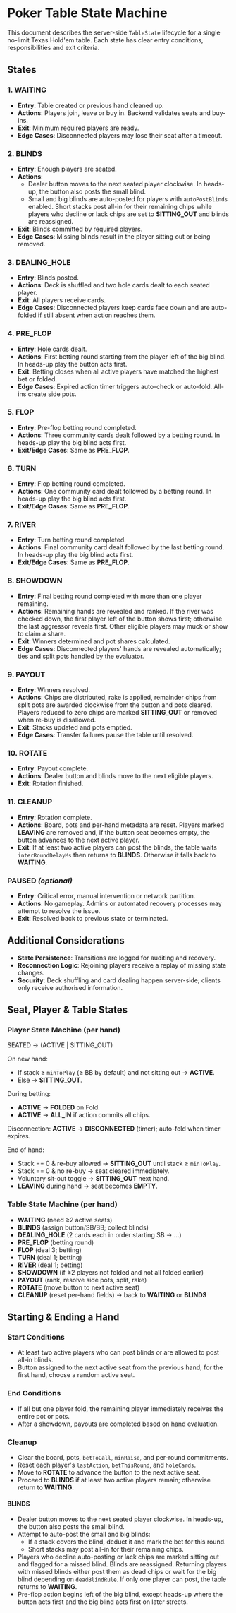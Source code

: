# Poker Table State Machine

This document describes the server-side `TableState` lifecycle for a single no-limit Texas Hold'em table. Each state has clear entry conditions, responsibilities and exit criteria.

## States

### 1. **WAITING**

- **Entry**: Table created or previous hand cleaned up.
- **Actions**: Players join, leave or buy in. Backend validates seats and buy-ins.
- **Exit**: Minimum required players are ready.
- **Edge Cases**: Disconnected players may lose their seat after a timeout.

### 2. **BLINDS**

- **Entry**: Enough players are seated.
- **Actions**:
  - Dealer button moves to the next seated player clockwise. In heads-up, the button also posts the small blind.
  - Small and big blinds are auto-posted for players with `autoPostBlinds` enabled. Short stacks post all-in for their remaining chips while players who decline or lack chips are set to **SITTING_OUT** and blinds are reassigned.
- **Exit**: Blinds committed by required players.
- **Edge Cases**: Missing blinds result in the player sitting out or being removed.

### 3. **DEALING_HOLE**

- **Entry**: Blinds posted.
- **Actions**: Deck is shuffled and two hole cards dealt to each seated player.
- **Exit**: All players receive cards.
- **Edge Cases**: Disconnected players keep cards face down and are auto-folded if still absent when action reaches them.

### 4. **PRE_FLOP**

- **Entry**: Hole cards dealt.
- **Actions**: First betting round starting from the player left of the big blind. In heads-up play the button acts first.
- **Exit**: Betting closes when all active players have matched the highest bet or folded.
- **Edge Cases**: Expired action timer triggers auto-check or auto-fold. All-ins create side pots.

### 5. **FLOP**

- **Entry**: Pre-flop betting round completed.
- **Actions**: Three community cards dealt followed by a betting round. In heads-up play the big blind acts first.
- **Exit/Edge Cases**: Same as **PRE_FLOP**.

### 6. **TURN**

- **Entry**: Flop betting round completed.
- **Actions**: One community card dealt followed by a betting round. In heads-up play the big blind acts first.
- **Exit/Edge Cases**: Same as **PRE_FLOP**.

### 7. **RIVER**

- **Entry**: Turn betting round completed.
- **Actions**: Final community card dealt followed by the last betting round. In heads-up play the big blind acts first.
- **Exit/Edge Cases**: Same as **PRE_FLOP**.

### 8. **SHOWDOWN**

- **Entry**: Final betting round completed with more than one player remaining.
- **Actions**: Remaining hands are revealed and ranked. If the river was checked down, the first player left of the button shows first; otherwise the last aggressor reveals first. Other eligible players may muck or show to claim a share.
- **Exit**: Winners determined and pot shares calculated.
- **Edge Cases**: Disconnected players' hands are revealed automatically; ties and split pots handled by the evaluator.

### 9. **PAYOUT**

- **Entry**: Winners resolved.
- **Actions**: Chips are distributed, rake is applied, remainder chips from split pots are awarded clockwise from the button and pots cleared. Players reduced to zero chips are marked **SITTING_OUT** or removed when re-buy is disallowed.
- **Exit**: Stacks updated and pots emptied.
- **Edge Cases**: Transfer failures pause the table until resolved.

### 10. **ROTATE**

- **Entry**: Payout complete.
- **Actions**: Dealer button and blinds move to the next eligible players.
- **Exit**: Rotation finished.

### 11. **CLEANUP**

- **Entry**: Rotation complete.
- **Actions**: Board, pots and per-hand metadata are reset. Players marked **LEAVING** are removed and, if the button seat becomes empty, the button advances to the next active player.
- **Exit**: If at least two active players can post the blinds, the table waits `interRoundDelayMs` then returns to **BLINDS**. Otherwise it falls back to **WAITING**.

### **PAUSED** _(optional)_

- **Entry**: Critical error, manual intervention or network partition.
- **Actions**: No gameplay. Admins or automated recovery processes may attempt to resolve the issue.
- **Exit**: Resolved back to previous state or terminated.

## Additional Considerations

- **State Persistence**: Transitions are logged for auditing and recovery.
- **Reconnection Logic**: Rejoining players receive a replay of missing state changes.
- **Security**: Deck shuffling and card dealing happen server-side; clients only receive authorised information.

## Seat, Player & Table States

### Player State Machine (per hand)

SEATED → (ACTIVE | SITTING_OUT)

On new hand:

- If stack ≥ `minToPlay` (≥ BB by default) and not sitting out → **ACTIVE**.
- Else → **SITTING_OUT**.

During betting:

- **ACTIVE** → **FOLDED** on Fold.
- **ACTIVE** → **ALL_IN** if action commits all chips.

Disconnection: **ACTIVE** → **DISCONNECTED** (timer); auto-fold when timer expires.

End of hand:

- Stack == 0 & re-buy allowed → **SITTING_OUT** until stack ≥ `minToPlay`.
- Stack == 0 & no re-buy → seat cleared immediately.
- Voluntary sit-out toggle → **SITTING_OUT** next hand.
- **LEAVING** during hand → seat becomes **EMPTY**.

### Table State Machine (per hand)

- **WAITING** (need ≥2 active seats)
- **BLINDS** (assign button/SB/BB; collect blinds)
- **DEALING_HOLE** (2 cards each in order starting SB → …)
- **PRE_FLOP** (betting round)
- **FLOP** (deal 3; betting)
- **TURN** (deal 1; betting)
- **RIVER** (deal 1; betting)
- **SHOWDOWN** (if ≥2 players not folded and not all folded earlier)
- **PAYOUT** (rank, resolve side pots, split, rake)
- **ROTATE** (move button to next active seat)
- **CLEANUP** (reset per-hand fields) → back to **WAITING** or **BLINDS**

## Starting & Ending a Hand

### Start Conditions

- At least two active players who can post blinds or are allowed to post all-in blinds.
- Button assigned to the next active seat from the previous hand; for the first hand, choose a random active seat.

### End Conditions

- If all but one player fold, the remaining player immediately receives the entire pot or pots.
- After a showdown, payouts are completed based on hand evaluation.

### Cleanup

- Clear the board, pots, `betToCall`, `minRaise`, and per-round commitments.
- Reset each player's `lastAction`, `betThisRound`, and `holeCards`.
- Move to **ROTATE** to advance the button to the next active seat.
- Proceed to **BLINDS** if at least two active players remain; otherwise return to **WAITING**.

#### BLINDS

- Dealer button moves to the next seated player clockwise. In heads-up, the button also posts the small blind.
- Attempt to auto-post the small and big blinds:
  - If a stack covers the blind, deduct it and mark the bet for this round.
  - Short stacks may post all-in for their remaining chips.
- Players who decline auto-posting or lack chips are marked sitting out and flagged for a missed blind. Blinds are reassigned. Returning players with missed blinds either post them as dead chips or wait for the big blind depending on `deadBlindRule`. If only one player can post, the table returns to **WAITING**.
- Pre-flop action begins left of the big blind, except heads-up where the button acts first and the big blind acts first on later streets.
